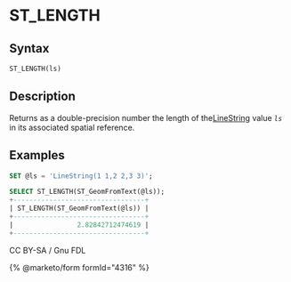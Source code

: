# ST\_LENGTH

## Syntax

```sql
ST_LENGTH(ls)
```

## Description

Returns as a double-precision number the length of the[LineString](../../../sql-statements/geometry-constructors/geometry-constructors/linestring.md) value _`ls`_ in its associated spatial reference.

## Examples

```sql
SET @ls = 'LineString(1 1,2 2,3 3)';

SELECT ST_LENGTH(ST_GeomFromText(@ls));
+---------------------------------+
| ST_LENGTH(ST_GeomFromText(@ls)) |
+---------------------------------+
|                2.82842712474619 |
+---------------------------------+
```

CC BY-SA / Gnu FDL

{% @marketo/form formId="4316" %}
